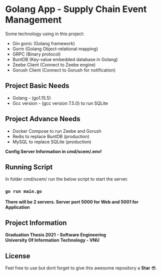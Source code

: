 # Golang App - Supply Chain Event Management 

Some technology using in this project:

- Gin gonic (Golang framework)
- Gorm (Golang Object-relational mapping)
- GRPC (Binary protocol)
- BuntDB (Key-value embedded database in Golang)
- Zeebe Client (Connect to Zeebe engine)
- Gorush Client (Connect to Gorush for notification) 

## Project Basic Needs

- Golang - (go1.15.5)
- Gcc version - (gcc version 7.5.0) to run SQLite

## Project Advance Needs

- Docker Compose to run Zeebe and Gorush
- Redis to replace BuntDB (production)
- MySQL to replace SQLite (production)

**Config Server Information in cmd/scem/.env!**

## Running Script

In folder cmd/scem/ run the below script to start the server.

### `go run main.go`

**There will be 2 servers. Server port 5000 for Web and 5001 for Application**

## Project Information

**Graduation Thesis 2021 - Software Engineering\
University Of Information Technology - VNU**

## License

Feel free to use but dont forget to give this awesome repository a **Star** :sunglasses:.
